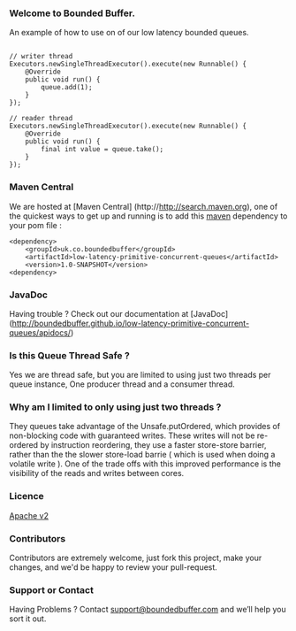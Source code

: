### Welcome to Bounded Buffer.

An example of how to use on of our low latency bounded queues.

```

// writer thread
Executors.newSingleThreadExecutor().execute(new Runnable() {
    @Override
    public void run() {
        queue.add(1);
    }
});

// reader thread
Executors.newSingleThreadExecutor().execute(new Runnable() {
    @Override
    public void run() {
        final int value = queue.take();
    }
});

```

### Maven Central
We are hosted at [Maven Central] (http://http://search.maven.org), one of the quickest ways to get up and running is to add this [maven](http://maven.apache.org/what-is-maven.html) dependency to your pom file :

```
<dependency>
    <groupId>uk.co.boundedbuffer</groupId>
    <artifactId>low-latency-primitive-concurrent-queues</artifactId>
    <version>1.0-SNAPSHOT</version>
<dependency>
```

### JavaDoc
Having trouble ? Check out our documentation at [JavaDoc] (http://boundedbuffer.github.io/low-latency-primitive-concurrent-queues/apidocs/)

### Is this Queue Thread Safe ?

Yes we are thread safe, but you are limited to using just two threads per queue instance, One producer thread and a consumer thread.

### Why am I limited to only using just two threads ?

They queues take advantage of the Unsafe.putOrdered<X>, which provides of non-blocking code with guaranteed writes.
These writes will not be re-ordered by instruction reordering, they use a faster store-store barrier, rather than the the slower store-load barrie ( which is used when doing a volatile write ). One of the trade offs with this improved performance is the visibility of the reads and writes between cores.

### Licence
[Apache v2](http://www.apache.org/licenses/LICENSE-2.0.html)

### Contributors
Contributors are extremely welcome, just fork this project, make your changes, and we'd be happy to review your pull-request.

### Support or Contact
Having Problems ? Contact support@boundedbuffer.com and we’ll help you sort it out.


